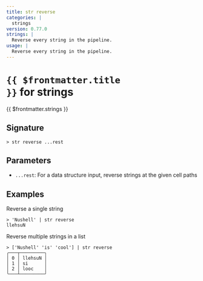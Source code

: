 ```yaml
---
title: str reverse
categories: |
  strings
version: 0.77.0
strings: |
  Reverse every string in the pipeline.
usage: |
  Reverse every string in the pipeline.
---
```


# <code>{{ $frontmatter.title }}</code> for strings

<div class='command-title'>{{ $frontmatter.strings }}</div>

## Signature

```> str reverse ...rest```

## Parameters

 -  `...rest`: For a data structure input, reverse strings at the given cell paths

## Examples

Reverse a single string
```shell
> 'Nushell' | str reverse
llehsuN
```

Reverse multiple strings in a list
```shell
> ['Nushell' 'is' 'cool'] | str reverse
╭───┬─────────╮
│ 0 │ llehsuN │
│ 1 │ si      │
│ 2 │ looc    │
╰───┴─────────╯

```
